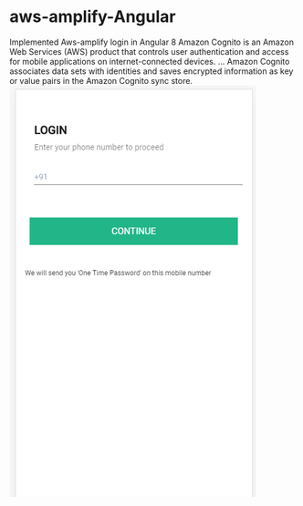 # aws-amplify-Angular
Implemented Aws-amplify login in Angular 8
Amazon Cognito is an Amazon Web Services (AWS) product that controls user authentication and access for 
mobile applications on internet-connected devices. ...
Amazon Cognito associates data sets with identities and saves encrypted information
as key or value pairs in the Amazon Cognito sync store.
![alt text](https://github.com/mridul037/aws-amplify-Angular/blob/master/cognito.PNG)

